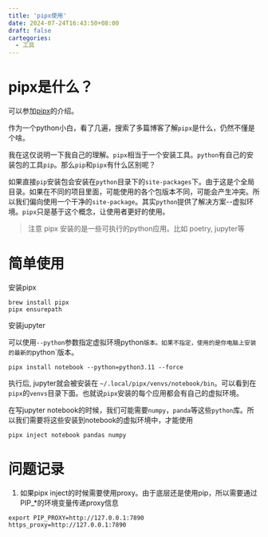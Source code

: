 ```yaml
---
title: 'pipx使用'
date: 2024-07-24T16:43:50+08:00
draft: false
cartegories:
  - 工具
---
```


# pipx是什么？

可以参加[pipx](https://github.com/pypa/pipx)的介绍。

作为一个python小白，看了几遍，搜索了多篇博客了解`pipx`是什么，仍然不懂是个啥。

我在这仅说明一下我自己的理解。`pipx`相当于一个安装工具。`python`有自己的安装包的工具`pip`。那么`pip`和`pipx`有什么区别呢？

如果直接`pip`安装包会安装在`python`目录下的`site-packages`下。由于这是个全局目录。如果在不同的项目里面，可能使用的各个包版本不同，可能会产生冲突。所以我们偏向使用一个干净的`site-package`。其实`python`提供了解决方案--虚拟环境。`pipx`只是基于这个概念，让使用者更好的使用。

> 注意 pipx 安装的是一些可执行的python应用。比如 poetry, jupyter等

# 简单使用

安装pipx

```shells
brew install pipx
pipx ensurepath
```

安装jupyter

可以使用`--python`参数指定虚拟环境python`版本。如果不指定，使用的是你电脑上安装的最新的`python`版本。

```shell
pipx install notebook --python=python3.11 --force
```

执行后, jupyter就会被安装在 `~/.local/pipx/venvs/notebook/bin`。可以看到在`pipx`的`venvs`目录下面。也就说`pipx`安装的每个应用都会有自己的虚拟环境。

在写jupyter notebook的时候，我们可能需要`numpy`，`panda`等这些`python`库。所以我们需要将这些安装到notebook的虚拟环境中，才能使用

```shells
pipx inject notebook pandas numpy
```


# 问题记录

1. 如果pipx inject的时候需要使用proxy。由于底层还是使用pip，所以需要通过PIP_*的环境变量传递proxy信息

```shell
export PIP_PROXY=http://127.0.0.1:7890 https_proxy=http://127.0.0.1:7890
```
